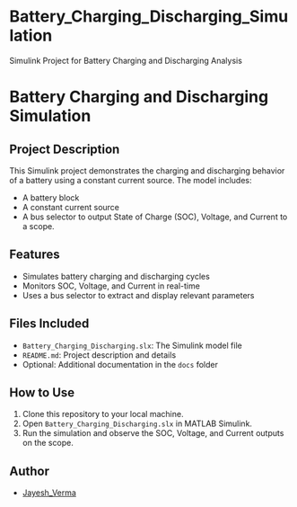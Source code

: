 # Battery_Charging_Discharging_Simulation
Simulink Project for Battery Charging and Discharging Analysis
# Battery Charging and Discharging Simulation

## Project Description
This Simulink project demonstrates the charging and discharging behavior of a battery using a constant current source. The model includes:
- A battery block
- A constant current source
- A bus selector to output State of Charge (SOC), Voltage, and Current to a scope.

## Features
- Simulates battery charging and discharging cycles
- Monitors SOC, Voltage, and Current in real-time
- Uses a bus selector to extract and display relevant parameters

## Files Included
- `Battery_Charging_Discharging.slx`: The Simulink model file
- `README.md`: Project description and details
- Optional: Additional documentation in the `docs` folder

## How to Use
1. Clone this repository to your local machine.
2. Open `Battery_Charging_Discharging.slx` in MATLAB Simulink.
3. Run the simulation and observe the SOC, Voltage, and Current outputs on the scope.

## Author
- [Jayesh_Verma](https://www.linkedin.com/in/jayeshv45/)
